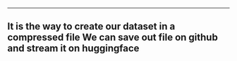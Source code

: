 -----
It is the way to create our dataset in a compressed file 
We can save out file on github and stream it on huggingface 
-----
